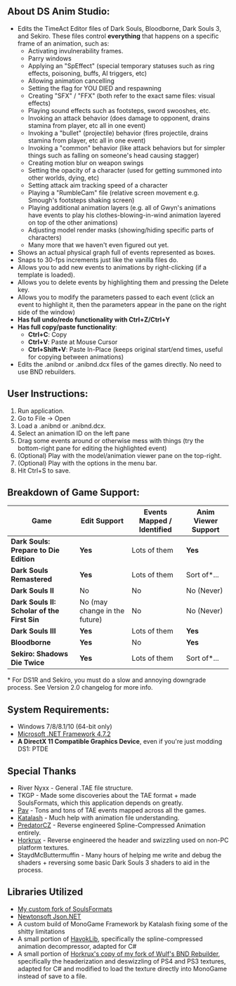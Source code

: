 ## About DS Anim Studio:
* Edits the TimeAct Editor files of Dark Souls, Bloodborne, Dark Souls 3, and Sekiro. These files control **everything** that happens on a specific frame of an animation, such as:
  * Activating invulnerability frames.
  * Parry windows
  * Applying an "SpEffect" (special temporary statuses such as ring effects, poisoning, buffs, AI triggers, etc)
  * Allowing animation cancelling
  * Setting the flag for YOU DIED and respawning
  * Creating "SFX" / "FFX" (both refer to the exact same files: visual effects)
  * Playing sound effects such as footsteps, sword swooshes, etc.
  * Invoking an attack behavior (does damage to opponent, drains stamina from player, etc all in one event)
  * Invoking a "bullet" (projectile) behavior (fires projectile, drains stamina from player, etc all in one event)
  * Invoking a "common" behavior (like attack behaviors but for simpler things such as falling on someone's head causing stagger)
  * Creating motion blur on weapon swings
  * Setting the opacity of a character (used for getting summoned into other worlds, dying, etc)
  * Setting attack aim tracking speed of a character
  * Playing a "RumbleCam" file (relative screen movement e.g. Smough's footsteps shaking screen)
  * Playing additional animation layers (e.g. all of Gwyn's animations have events to play his clothes-blowing-in-wind animation layered on top of the other animations)
  * Adjusting model render masks (showing/hiding specific parts of characters)
  * Many more that we haven't even figured out yet.
* Shows an actual physical graph full of events represented as boxes.
* Snaps to 30-fps increments just like the vanilla files do.
* Allows you to add new events to animations by right-clicking (if a template is loaded).
* Allows you to delete events by highlighting them and pressing the Delete key.
* Allows you to modify the parameters passed to each event (click an event to highlight it, then the parameters appear in the pane on the right side of the window)
* **Has full undo/redo functionality with Ctrl+Z/Ctrl+Y**
* **Has full copy/paste functionality**:
  * **Ctrl+C**: Copy
  * **Ctrl+V**: Paste at Mouse Cursor
  * **Ctrl+Shift+V**: Paste In-Place (keeps original start/end times, useful for copying between animations)
* Edits the .anibnd or .anibnd.dcx files of the games directly. No need to use BND rebuilders.

## User Instructions:
  1. Run application.
  1. Go to File -> Open
  1. Load a .anibnd or .anibnd.dcx.
  1. Select an animation ID on the left pane
  1. Drag some events around or otherwise mess with things (try the bottom-right pane for editing the highlighted event)
  1. (Optional) Play with the model/animation viewer pane on the top-right.
  1. (Optional) Play with the options in the menu bar.
  1. Hit Ctrl+S to save.

## Breakdown of Game Support:
| Game                                        | Edit Support | Events Mapped / Identified | Anim Viewer Support  |
| ---                                         | ---          | ---                        | ---                  |
| **Dark Souls: Prepare to Die Edition**      | **Yes**      | Lots of them               | **Yes**              |
| **Dark Souls Remastered**                   | **Yes**      | Lots of them               | Sort of\*...         |
| **Dark Souls II**                           | No           | No                         | No (Never)           |
| **Dark Souls II: Scholar of the First Sin** | No (may change in the future) | No        | No (Never)           |
| **Dark Souls III**                          | **Yes**      | Lots of them               | **Yes**              |
| **Bloodborne**                              | **Yes**      | No                         | **Yes**              |
| **Sekiro: Shadows Die Twice**               | **Yes**      | Lots of them               | Sort of\*...         |
\* For DS1R and Sekiro, you must do a slow and annoying downgrade process. See Version 2.0 changelog for more info.

## System Requirements:
* Windows 7/8/8.1/10 (64-bit only)
* [Microsoft .NET Framework 4.7.2](https://www.microsoft.com/net/download/thank-you/net472)
* **A DirectX 11 Compatible Graphics Device**, even if you're just modding DS1: PTDE

## Special Thanks
* River Nyxx - General .TAE file structure.
* TKGP - Made some discoveries about the TAE format + made SoulsFormats, which this application depends on greatly.
* [Pav](https://github.com/JohrnaJohrna) - Tons and tons of TAE events mapped across all the games.
* [Katalash](https://github.com/katalash) - Much help with animation file understanding.
* [PredatorCZ](https://github.com/PredatorCZ) - Reverse engineered Spline-Compressed Animation entirely.
* [Horkrux](https://github.com/horkrux) - Reverse engineered the header and swizzling used on non-PC platform textures.
* StaydMcButtermuffin - Many hours of helping me write and debug the shaders + reversing some basic Dark Souls 3 shaders to aid in the process.

## Libraries Utilized
* [My custom fork of SoulsFormats](https://github.com/Meowmaritus/SoulsFormats)
* [Newtonsoft Json.NET](https://www.newtonsoft.com/json)
* A custom build of MonoGame Framework by Katalash fixing some of the shitty limitations
* A small portion of [HavokLib](https://github.com/PredatorCZ/HavokLib), specifically the spline-compressed animation decompressor, adapted for C#
* A small portion of [Horkrux's copy of my fork of Wulf's BND Rebuilder](https://github.com/horkrux/DeS-BNDBuild), specifically the headerization and deswizzling of PS4 and PS3 textures, adapted for C# and modified to load the texture directly into MonoGame instead of save to a file.